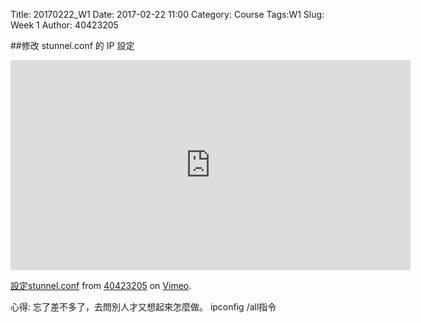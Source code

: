 Title: 20170222_W1
Date: 2017-02-22 11:00
Category: Course
Tags:W1
Slug: Week 1
Author: 40423205

##修改 stunnel.conf 的 IP 設定
<iframe src="https://player.vimeo.com/video/207477931" width="640" height="336" frameborder="0" webkitallowfullscreen mozallowfullscreen allowfullscreen></iframe>
<p><a href="https://vimeo.com/207477931">設定stunnel.conf</a> from <a href="https://vimeo.com/user63868127">40423205</a> on <a href="https://vimeo.com">Vimeo</a>.</p>

<p>心得: 忘了差不多了，去問別人才又想起來怎麼做。
ipconfig /all指令</p>
